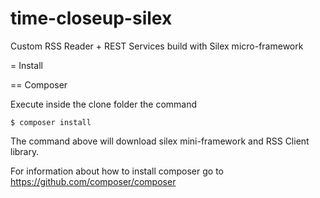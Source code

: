 time-closeup-silex
==================

Custom RSS Reader + REST Services build with Silex micro-framework

= Install

== Composer

Execute inside the clone folder the command

````
$ composer install
````

The command above will download silex mini-framework and RSS Client library.

For information about how to install composer go to <a href="https://github.com/composer/composer">https://github.com/composer/composer</a>
